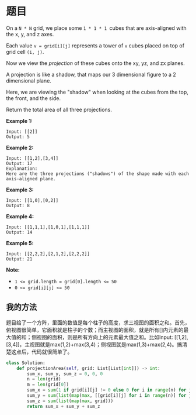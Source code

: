 # 题目

On a `N * N` grid, we place some `1 * 1 * 1 `cubes that are axis-aligned with the x, y, and z axes.

Each value `v = grid[i][j]` represents a tower of `v` cubes placed on top of grid cell `(i, j)`.

Now we view the *projection* of these cubes onto the xy, yz, and zx planes.

A projection is like a shadow, that maps our 3 dimensional figure to a 2 dimensional plane. 

Here, we are viewing the "shadow" when looking at the cubes from the top, the front, and the side.

Return the total area of all three projections.

 

**Example 1:**

```
Input: [[2]]
Output: 5
```

**Example 2:**

```
Input: [[1,2],[3,4]]
Output: 17
Explanation: 
Here are the three projections ("shadows") of the shape made with each axis-aligned plane.
```

**Example 3:**

```
Input: [[1,0],[0,2]]
Output: 8
```

**Example 4:**

```
Input: [[1,1,1],[1,0,1],[1,1,1]]
Output: 14
```

**Example 5:**

```
Input: [[2,2,2],[2,1,2],[2,2,2]]
Output: 21
```

 

**Note:**

- `1 <= grid.length = grid[0].length <= 50`
- `0 <= grid[i][j] <= 50`

## 我的方法

题目给了一个方阵，里面的数值是每个柱子的高度，求三视图的面积之和。首先，俯视图很简单，它面积就是柱子的个数；而主视图的面积，就是所有[]内元素的最大值的和；侧视图的面积，则是所有方向上的元素最大值之和。比如Input: [[1,2],[3,4]]，主视图就是max(1,2)+max(3,4)；侧视图就是max(1,3)+max(2,4)。搞清楚这点后，代码就很简单了。

```python
class Solution:
    def projectionArea(self, grid: List[List[int]]) -> int:
        sum_x, sum_y, sum_z = 0, 0, 0
        n = len(grid)
        m = len(grid[0])
        sum_x = sum(1 if grid[i][j] != 0 else 0 for i in range(n) for j in range(m))
        sum_y = sum(list(map(max, [[grid[i][j] for i in range(n)] for j in range(m)])))
        sum_z = sum(list(map(max, grid)))
        return sum_x + sum_y + sum_z
```

